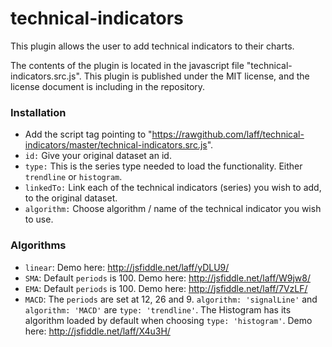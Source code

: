 technical-indicators
====================
This plugin allows the user to add technical indicators to their charts.

The contents of the plugin is located in the javascript file "technical-indicators.src.js". 
This plugin is published under the MIT license, and the license document is including in the repository.

### Installation
* Add the script tag pointing to "https://rawgithub.com/laff/technical-indicators/master/technical-indicators.src.js".
* `id:`
Give your original dataset an id.
* `type:`
This is the series type needed to load the functionality. Either `trendline` or `histogram`.
* `linkedTo:`
Link each of the technical indicators (series) you wish to add, to the original dataset.
* `algorithm:`
Choose algorithm / name of the technical indicator you wish to use.


### Algorithms
* `linear`: 
Demo here: http://jsfiddle.net/laff/yDLU9/
* `SMA`:
Default `periods` is 100. Demo here: http://jsfiddle.net/laff/W9jw8/
* `EMA`:
Default `periods` is 100. Demo here: http://jsfiddle.net/laff/7VzLF/
* `MACD`:
The `periods` are set at 12, 26 and 9. `algorithm: 'signalLine'` and `algorithm: 'MACD'` are `type: 'trendline'`. The Histogram has its algorithm loaded by default when choosing `type: 'histogram'`. Demo here: http://jsfiddle.net/laff/X4u3H/
